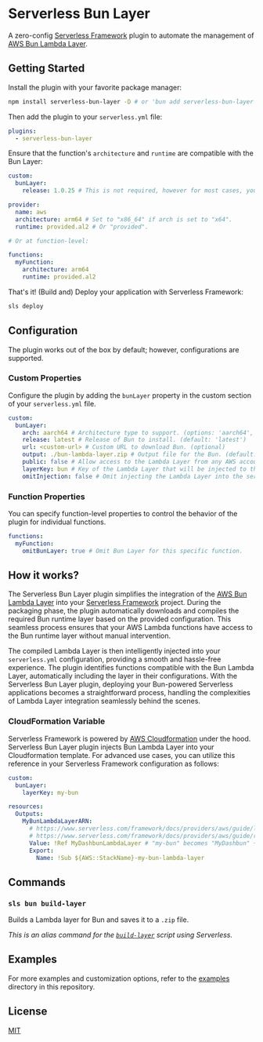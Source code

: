 # Serverless Bun Layer

A zero-config [Serverless Framework](https://www.serverless.com/) plugin to automate the management of [AWS Bun Lambda Layer](https://github.com/oven-sh/bun/tree/main/packages/bun-lambda).

## Getting Started

Install the plugin with your favorite package manager:

```bash
npm install serverless-bun-layer -D # or 'bun add serverless-bun-layer -D'
```

Then add the plugin to your `serverless.yml` file:

```yml
plugins:
  - serverless-bun-layer
```

Ensure that the function's `architecture` and `runtime` are compatible with the Bun Layer:

```yml
custom:
  bunLayer:
    release: 1.0.25 # This is not required, however for most cases, you should specify a version here. Defaults to "latest" if unspecified.

provider:
  name: aws
  architecture: arm64 # Set to "x86_64" if arch is set to "x64".
  runtime: provided.al2 # Or "provided".

# Or at function-level:

functions:
  myFunction:
    architecture: arm64
    runtime: provided.al2
```

That's it! (Build and) Deploy your application with Serverless Framework:

```bash
sls deploy
```

## Configuration

The plugin works out of the box by default; however, configurations are supported.

### Custom Properties

Configure the plugin by adding the `bunLayer` property in the custom section of your `serverless.yml` file.

```yml
custom:
  bunLayer:
    arch: aarch64 # Architecture type to support. (options: 'aarch64', 'x64'; default: 'aarch64')
    release: latest # Release of Bun to install. (default: 'latest')
    url: <custom-url> # Custom URL to download Bun. (optional)
    output: ./bun-lambda-layer.zip # Output file for the Bun. (default: './bun-lambda-layer.zip')
    public: false # Allow access to the Lambda Layer from any AWS account. (default: false)
    layerKey: bun # Key of the Lambda Layer that will be injected to the layers property. (default: 'bun')
    omitInjection: false # Omit injecting the Lambda Layer into the serverless config, useful when you want to use this plugin for downloading and compiling Bun Lambda Layer only. (default: false)
```

### Function Properties

You can specify function-level properties to control the behavior of the plugin for individual functions.

```yml
functions:
  myFunction:
    omitBunLayer: true # Omit Bun Layer for this specific function.
```

## How it works?

The Serverless Bun Layer plugin simplifies the integration of the [AWS Bun Lambda Layer](https://github.com/oven-sh/bun/tree/main/packages/bun-lambda) into your [Serverless Framework](https://www.serverless.com/) project. During the packaging phase, the plugin automatically downloads and compiles the required Bun runtime layer based on the provided configuration. This seamless process ensures that your AWS Lambda functions have access to the Bun runtime layer without manual intervention.

The compiled Lambda Layer is then intelligently injected into your `serverless.yml` configuration, providing a smooth and hassle-free experience. The plugin identifies functions compatible with the Bun Lambda Layer, automatically including the layer in their configurations. With the Serverless Bun Layer plugin, deploying your Bun-powered Serverless applications becomes a straightforward process, handling the complexities of Lambda Layer integration seamlessly behind the scenes.

### CloudFormation Variable

Serverless Framework is powered by [AWS Cloudformation](https://aws.amazon.com/cloudformation/) under the hood. Serverless Bun Layer plugin injects Bun Lambda Layer into your Cloudformation template. For advanced use cases, you can utilize this reference in your Serverless Framework configuration as follows:

```yml
custom:
  bunLayer:
    layerKey: my-bun

resources:
  Outputs:
    MyBunLambdaLayerARN:
      # https://www.serverless.com/framework/docs/providers/aws/guide/layers#using-your-layers
      # https://www.serverless.com/framework/docs/providers/aws/guide/resources#override-aws-cloudformation-resource
      Value: !Ref MyDashbunLambdaLayer # "my-bun" becomes "MyDashbun" + "LambdaLayer"
      Export:
        Name: !Sub ${AWS::StackName}-my-bun-lambda-layer
```

## Commands

### `sls bun build-layer`

Builds a Lambda layer for Bun and saves it to a `.zip` file.

_This is an alias command for the [`build-layer`](https://github.com/oven-sh/bun/tree/main/packages/bun-lambda#bun-run-build-layer) script using Serverless._

## Examples

For more examples and customization options, refer to the [examples](../../examples/) directory in this repository.

## License

[MIT](../../LICENSE)
